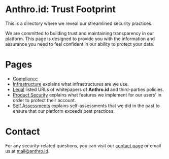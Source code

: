 # Anthro.id: Trust Footprint
This is a directory where we reveal our streamlined security practices.

We are committed to building trust and maintaining transparency in our platform. This page is designed to provide you with the information and assurance you need to feel confident in our ability to protect your data.

# Pages
- [Compliance](/en-US/TRUST-FOOTPRINT/READ-ONLY/COMPLIANCE.md)
- [Infrastructure](/en-US/TRUST-FOOTPRINT/READ-ONLY/INFRASTRUCTURE.md) explains what infrastructures are we use.
- [Legal](/en-US/TRUST-FOOTPRINT/READ-ONLY/LEGAL.md) listed URLs of whitepapers of **Anthro.id** and third-parties policies.
- [Product Security](/en-US/TRUST-FOOTPRINT/READ-ONLY/PRODUCT-SECURITY.md) explains what features we implement for our users' in order to protect their account.
- [Self Assessments](/en-US/TRUST-FOOTPRINT/READ-ONLY/SELF-ASSESSMENTS.md) explains self-assessments that we did in the past to ensure that our platform exceeds best practices.

# Contact
For any security-related questions, you can visit our [contact page](https://anthro.id/contact) or email us at [mail@anthro.id](mailto:mail@anthro.id).